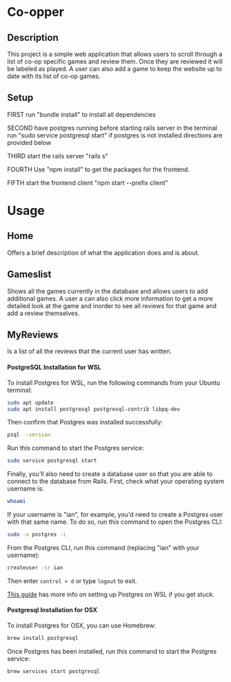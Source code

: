# Co-opper 

## Description

This project is a simple web application that allows users to scroll through a list of co-op specific games and review them. 
Once they are reviewed it will be labeled as played. A user can also add a game to keep the website up to date with its list of 
co-op games.


## Setup

FIRST 
run "bundle install" to install all dependencies

SECOND
have postgres running before starting rails server
in the terminal run "sudo service postgresql start"
if postgres is not installed directions are provided below

THIRD 
start the rails server
"rails s"

FOURTH
Use "npm install" to get the packages for the frontend.

FIFTH
start the frontend client
"npm start --prefix client"

# Usage

## Home
Offers a brief description of what the application does and is about.

## Gameslist
Shows all the games currently in the database and allows users to add additional games. A user a can also
click more information to get a more detailed look at the game and inorder to see all reviews for that game and add 
a review themselves.

## MyReviews 
Is a list of all the reviews that the current user has written.


#### PostgreSQL Installation for WSL

To install Postgres for WSL, run the following commands from your Ubuntu terminal:

```sh
sudo apt update
sudo apt install postgresql postgresql-contrib libpq-dev
```

Then confirm that Postgres was installed successfully:

```sh
psql --version
```

Run this command to start the Postgres service:

```sh
sudo service postgresql start
```

Finally, you'll also need to create a database user so that you are able to
connect to the database from Rails. First, check what your operating system
username is:

```sh
whoami
```

If your username is "ian", for example, you'd need to create a Postgres user
with that same name. To do so, run this command to open the Postgres CLI:

```sh
sudo -u postgres -i
```

From the Postgres CLI, run this command (replacing "ian" with your username):

```sh
createuser -sr ian
```

Then enter `control + d` or type `logout` to exit.

[This guide][postgresql wsl] has more info on setting up Postgres on WSL if you
get stuck.

[postgresql wsl]: https://docs.microsoft.com/en-us/windows/wsl/tutorials/wsl-database#install-postgresql

#### Postgresql Installation for OSX

To install Postgres for OSX, you can use Homebrew:

```sh
brew install postgresql
```

Once Postgres has been installed, run this command to start the Postgres
service:

```sh
brew services start postgresql
```
